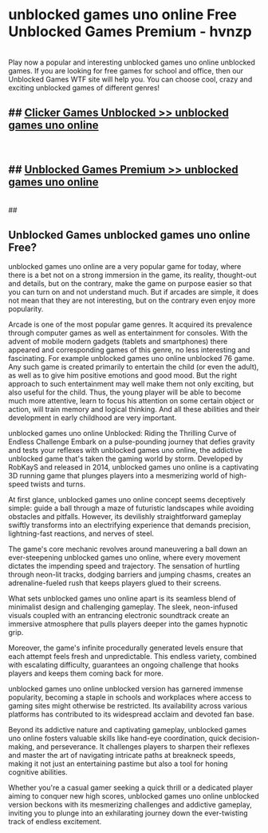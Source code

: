 # unblocked games uno online  Free Unblocked Games Premium - hvnzp <br>
<br>
Play now a popular and interesting unblocked games uno online unblocked games. If you are looking for free games for school and office, then our Unblocked Games WTF site will help you. You can choose cool, crazy and exciting unblocked games of different genres!


## ##  [Clicker Games Unblocked >> unblocked games uno online](http://freeplayer.one?title=unblocked_games_uno_online&ref=UGames)
  <br>

##  ## [Unblocked Games Premium >> unblocked games uno online](http://freeplayer.one?title=unblocked_games_uno_online&ref=UGames)
  <br>
  ##



## Unblocked Games unblocked games uno online Free?

unblocked games uno online are a very popular game for today, where there is a bet not on a strong immersion in the game, its reality, thought-out and details, but on the contrary, make the game on purpose easier so that you can turn on and not understand much. But if arcades are simple, it does not mean that they are not interesting, but on the contrary even enjoy more popularity.

Arcade is one of the most popular game genres. It acquired its prevalence through computer games as well as entertainment for consoles. With the advent of mobile modern gadgets (tablets and smartphones) there appeared and corresponding games of this genre, no less interesting and fascinating. For example unblocked games uno online unblocked 76 game. Any such game is created primarily to entertain the child (or even the adult), as well as to give him positive emotions and good mood. But the right approach to such entertainment may well make them not only exciting, but also useful for the child. Thus, the young player will be able to become much more attentive, learn to focus his attention on some certain object or action, will train memory and logical thinking. And all these abilities and their development in early childhood are very important.

unblocked games uno online Unblocked: Riding the Thrilling Curve of Endless Challenge
Embark on a pulse-pounding journey that defies gravity and tests your reflexes with unblocked games uno online, the addictive unblocked game that's taken the gaming world by storm. Developed by RobKayS and released in 2014, unblocked games uno online is a captivating 3D running game that plunges players into a mesmerizing world of high-speed twists and turns.

At first glance, unblocked games uno online concept seems deceptively simple: guide a ball through a maze of futuristic landscapes while avoiding obstacles and pitfalls. However, its devilishly straightforward gameplay swiftly transforms into an electrifying experience that demands precision, lightning-fast reactions, and nerves of steel.

The game's core mechanic revolves around maneuvering a ball down an ever-steepening unblocked games uno online, where every movement dictates the impending speed and trajectory. The sensation of hurtling through neon-lit tracks, dodging barriers and jumping chasms, creates an adrenaline-fueled rush that keeps players glued to their screens.

What sets unblocked games uno online apart is its seamless blend of minimalist design and challenging gameplay. The sleek, neon-infused visuals coupled with an entrancing electronic soundtrack create an immersive atmosphere that pulls players deeper into the games hypnotic grip.

Moreover, the game's infinite procedurally generated levels ensure that each attempt feels fresh and unpredictable. This endless variety, combined with escalating difficulty, guarantees an ongoing challenge that hooks players and keeps them coming back for more.

unblocked games uno online unblocked version has garnered immense popularity, becoming a staple in schools and workplaces where access to gaming sites might otherwise be restricted. Its availability across various platforms has contributed to its widespread acclaim and devoted fan base.

Beyond its addictive nature and captivating gameplay, unblocked games uno online fosters valuable skills like hand-eye coordination, quick decision-making, and perseverance. It challenges players to sharpen their reflexes and master the art of navigating intricate paths at breakneck speeds, making it not just an entertaining pastime but also a tool for honing cognitive abilities.

Whether you're a casual gamer seeking a quick thrill or a dedicated player aiming to conquer new high scores, unblocked games uno online unblocked version beckons with its mesmerizing challenges and addictive gameplay, inviting you to plunge into an exhilarating journey down the ever-twisting track of endless excitement.